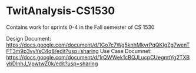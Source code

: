 # TwitAnalysis-CS1530
Contains work for sprints 0-4 in the Fall semester of CS 1530

Design Document: https://docs.google.com/document/d/1Go7c7Wg5knhMkvrPqQKIgZg7wenTFT3m9p3vyYsC4q8/edit?usp=sharing
Use Case Documnet: https://docs.google.com/document/d/1rQWWek1cBQJLucpCUegmtYg2TXBybDlnhJ_VpwtwZ0k/edit?usp=sharing
